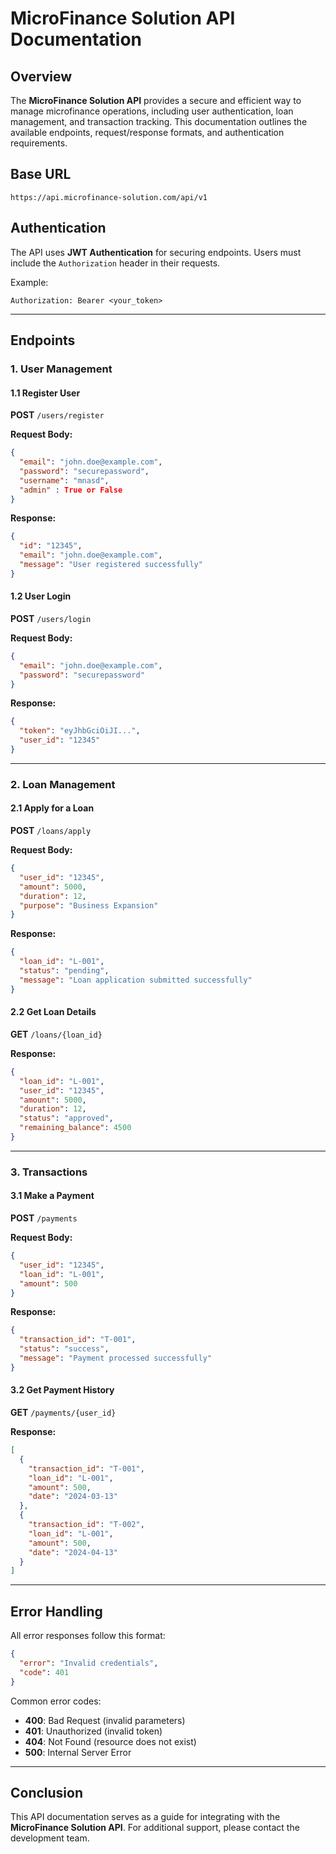 # MicroFinance Solution API Documentation

## Overview
The **MicroFinance Solution API** provides a secure and efficient way to manage microfinance operations, including user authentication, loan management, and transaction tracking. This documentation outlines the available endpoints, request/response formats, and authentication requirements.

## Base URL
```
https://api.microfinance-solution.com/api/v1
```

## Authentication
The API uses **JWT Authentication** for securing endpoints. Users must include the `Authorization` header in their requests.

Example:
```
Authorization: Bearer <your_token>
```

---

## Endpoints

### 1. User Management

#### **1.1 Register User**
**POST** `/users/register`

**Request Body:**
```json
{
  "email": "john.doe@example.com",
  "password": "securepassword",
  "username": "mnasd",
  "admin" : True or False
}
```

**Response:**
```json
{
  "id": "12345",
  "email": "john.doe@example.com",
  "message": "User registered successfully"
}
```

#### **1.2 User Login**
**POST** `/users/login`

**Request Body:**
```json
{
  "email": "john.doe@example.com",
  "password": "securepassword"
}
```

**Response:**
```json
{
  "token": "eyJhbGciOiJI...",
  "user_id": "12345"
}
```

---

### 2. Loan Management

#### **2.1 Apply for a Loan**
**POST** `/loans/apply`

**Request Body:**
```json
{
  "user_id": "12345",
  "amount": 5000,
  "duration": 12,
  "purpose": "Business Expansion"
}
```

**Response:**
```json
{
  "loan_id": "L-001",
  "status": "pending",
  "message": "Loan application submitted successfully"
}
```

#### **2.2 Get Loan Details**
**GET** `/loans/{loan_id}`

**Response:**
```json
{
  "loan_id": "L-001",
  "user_id": "12345",
  "amount": 5000,
  "duration": 12,
  "status": "approved",
  "remaining_balance": 4500
}
```

---

### 3. Transactions

#### **3.1 Make a Payment**
**POST** `/payments`

**Request Body:**
```json
{
  "user_id": "12345",
  "loan_id": "L-001",
  "amount": 500
}
```

**Response:**
```json
{
  "transaction_id": "T-001",
  "status": "success",
  "message": "Payment processed successfully"
}
```

#### **3.2 Get Payment History**
**GET** `/payments/{user_id}`

**Response:**
```json
[
  {
    "transaction_id": "T-001",
    "loan_id": "L-001",
    "amount": 500,
    "date": "2024-03-13"
  },
  {
    "transaction_id": "T-002",
    "loan_id": "L-001",
    "amount": 500,
    "date": "2024-04-13"
  }
]
```

---

## Error Handling
All error responses follow this format:
```json
{
  "error": "Invalid credentials",
  "code": 401
}
```

Common error codes:
- **400**: Bad Request (invalid parameters)
- **401**: Unauthorized (invalid token)
- **404**: Not Found (resource does not exist)
- **500**: Internal Server Error

---

## Conclusion
This API documentation serves as a guide for integrating with the **MicroFinance Solution API**. For additional support, please contact the development team.

